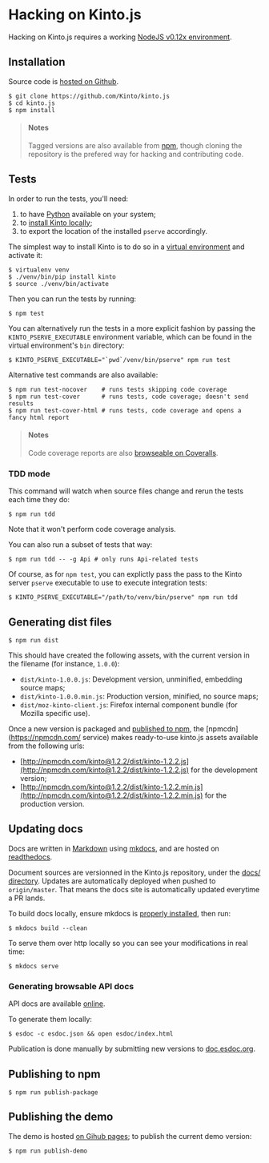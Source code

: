 # Hacking on Kinto.js

Hacking on Kinto.js requires a working [NodeJS v0.12x environment](https://nodejs.org/download/).

## Installation

Source code is [hosted on Github](https://github.com/Kinto/kinto.js).

    $ git clone https://github.com/Kinto/kinto.js
    $ cd kinto.js
    $ npm install

> #### Notes
>
> Tagged versions are also available from [npm](https://www.npmjs.com/package/kinto), though cloning the repository is the prefered way for hacking and contributing code.

## Tests

In order to run the tests, you'll need:

1. to have [Python](http://python.org/) available on your system;
2. to [install Kinto locally](http://kinto.readthedocs.org/en/latest/configuration/installation.html);
3. to export the location of the installed `pserve` accordingly.

The simplest way to install Kinto is to do so in a [virtual environment](http://docs.python-guide.org/en/latest/dev/virtualenvs/) and activate it:

    $ virtualenv venv
    $ ./venv/bin/pip install kinto
    $ source ./venv/bin/activate

Then you can run the tests by running:

    $ npm test

You can alternatively run the tests in a more explicit fashion by passing the `KINTO_PSERVE_EXECUTABLE` environment variable, which can be found in the virtual environment's `bin` directory:

    $ KINTO_PSERVE_EXECUTABLE="`pwd`/venv/bin/pserve" npm run test

Alternative test commands are also available:

    $ npm run test-nocover    # runs tests skipping code coverage
    $ npm run test-cover      # runs tests, code coverage; doesn't send results
    $ npm run test-cover-html # runs tests, code coverage and opens a fancy html report

> #### Notes
>
> Code coverage reports are also [browseable on Coveralls](https://coveralls.io/r/Kinto/kinto.js).

### TDD mode

This command will watch when source files change and rerun the tests each time they do:

    $ npm run tdd

Note that it won't perform code coverage analysis.

You can also run a subset of tests that way:

    $ npm run tdd -- -g Api # only runs Api-related tests

Of course, as for `npm test`, you can explictly pass the pass to the Kinto server `pserve` executable to use to execute integration tests:

    $ KINTO_PSERVE_EXECUTABLE="/path/to/venv/bin/pserve" npm run tdd

## Generating dist files

    $ npm run dist

This should have created the following assets, with the current version in the filename (for instance, `1.0.0`):

-  `dist/kinto-1.0.0.js`: Development version, unminified, embedding source maps;
-  `dist/kinto-1.0.0.min.js`: Production version, minified, no source maps;
-  `dist/moz-kinto-client.js`: Firefox internal component bundle (for Mozilla specific use).

Once a new version is packaged and [published to npm](#publishing-to-npm), the [npmcdn](https://npmcdn.com/ service) makes ready-to-use kinto.js assets available from the following urls:

- [http://npmcdn.com/kinto@1.2.2/dist/kinto-1.2.2.js](http://npmcdn.com/kinto@1.2.2/dist/kinto-1.2.2.js) for the development version;
- [http://npmcdn.com/kinto@1.2.2/dist/kinto-1.2.2.min.js](http://npmcdn.com/kinto@1.2.2/dist/kinto-1.2.2.min.js) for the production version.

## Updating docs

Docs are written in [Markdown](http://daringfireball.net/projects/markdown/syntax) using [mkdocs](http://www.mkdocs.org/), and are hosted on [readthedocs](https://readthedocs.org/).

Document sources are versionned in the Kinto.js repository, under the [docs/ directory](https://github.com/Kinto/kinto.js/tree/master/docs). Updates are automatically deployed when pushed to `origin/master`. That means the docs site is automatically updated everytime a PR lands.

To build docs locally, ensure mkdocs is [properly installed](http://www.mkdocs.org/#installation), then run:

    $ mkdocs build --clean

To serve them over http locally so you can see your modifications in real time:

    $ mkdocs serve

### Generating browsable API docs

API docs are available [online](https://doc.esdoc.org/github.com/Kinto/kinto.js/).

To generate them locally:

```
$ esdoc -c esdoc.json && open esdoc/index.html
```

Publication is done manually by submitting new versions to [doc.esdoc.org](https://doc.esdoc.org/-/generate.html).

## Publishing to npm

    $ npm run publish-package

## Publishing the demo

The demo is hosted [on Gihub pages](http://kinto.github.io/kinto.js/); to publish the current demo version:

    $ npm run publish-demo

